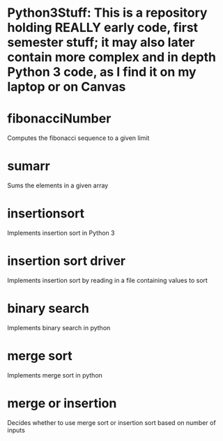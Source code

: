 # Python3Stuff: This is a repository holding REALLY early code, first semester stuff; it may also later contain more complex and in depth Python 3 code, as I find it on my laptop or on Canvas

# fibonacciNumber

Computes the fibonacci sequence to a given limit

# sumarr

Sums the elements in a given array

# insertionsort

Implements insertion sort in Python 3

# insertion sort driver

Implements insertion sort by reading in a file containing values to sort

# binary search

Implements binary search in python

# merge sort

Implements merge sort in python

# merge or insertion

Decides whether to use merge sort or insertion sort based on number of inputs
